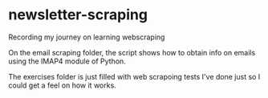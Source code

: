 # newsletter-scraping
Recording my journey on learning webscraping

On the email scraping folder, the script shows how to obtain info on emails using the IMAP4 module of Python.

The exercises folder is just filled with web scrapoing tests I've done just so I could get a feel on how it works.
